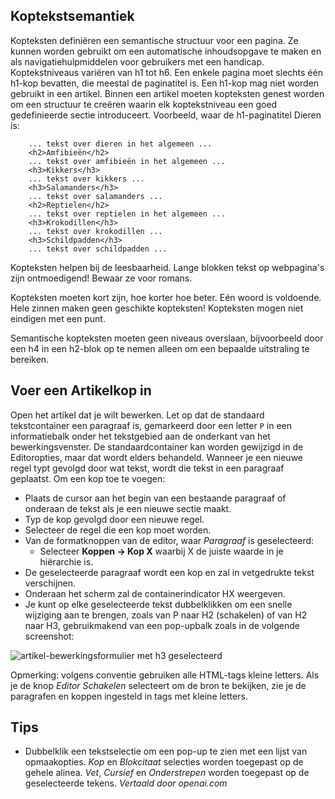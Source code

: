 <!-- Filename: J4.x:Article_Headings / Display title: Artikel: Bewerken - Koppen -->

## Koptekstsemantiek

Kopteksten definiëren een semantische structuur voor een pagina. Ze kunnen worden gebruikt om een automatische inhoudsopgave te maken en als navigatiehulpmiddelen voor gebruikers met een handicap. Koptekstniveaus variëren van h1 tot h6. Een enkele pagina moet slechts één h1-kop bevatten, die meestal de paginatitel is. Een h1-kop mag niet worden gebruikt in een artikel. Binnen een artikel moeten kopteksten genest worden om een structuur te creëren waarin elk koptekstniveau een goed gedefinieerde sectie introduceert. Voorbeeld, waar de h1-paginatitel Dieren is:

```
    ... tekst over dieren in het algemeen ...
    <h2>Amfibieën</h2>
    ... tekst over amfibieën in het algemeen ...
    <h3>Kikkers</h3>
    ... tekst over kikkers ...
    <h3>Salamanders</h3>
    ... tekst over salamanders ...
    <h2>Reptielen</h2>
    ... tekst over reptielen in het algemeen ...
    <h3>Krokodillen</h3>
    ... tekst over krokodillen ...
    <h3>Schildpadden</h3>
    ... tekst over schildpadden ...
```

Kopteksten helpen bij de leesbaarheid. Lange blokken tekst op webpagina's zijn ontmoedigend! Bewaar ze voor romans.

Kopteksten moeten kort zijn, hoe korter hoe beter. Eén woord is voldoende. Hele zinnen maken geen geschikte kopteksten! Kopteksten mogen niet eindigen met een punt.

Semantische kopteksten moeten geen niveaus overslaan, bijvoorbeeld door een h4 in een h2-blok op te nemen alleen om een bepaalde uitstraling te bereiken.

## Voer een Artikelkop in

Open het artikel dat je wilt bewerken. Let op dat de standaard tekstcontainer een paragraaf is, gemarkeerd door een letter `P` in een informatiebalk onder het tekstgebied aan de onderkant van het bewerkingsvenster. De standaardcontainer kan worden gewijzigd in de Editoropties, maar dat wordt elders behandeld. Wanneer je een nieuwe regel typt gevolgd door wat tekst, wordt die tekst in een paragraaf geplaatst. Om een kop toe te voegen:

- Plaats de cursor aan het begin van een bestaande paragraaf of onderaan de tekst als je een nieuwe sectie maakt.
- Typ de kop gevolgd door een nieuwe regel.
- Selecteer de regel die een kop moet worden.
- Van de formatknoppen van de editor, waar *Paragraaf* is geselecteerd:
  - Selecteer **Koppen → Kop X** waarbij X de juiste waarde in je hiërarchie is.
- De geselecteerde paragraaf wordt een kop en zal in vetgedrukte tekst verschijnen.
- Onderaan het scherm zal de containerindicator HX weergeven.
- Je kunt op elke geselecteerde tekst dubbelklikken om een snelle wijziging aan te brengen, zoals van P naar H2 (schakelen) of van H2 naar H3, gebruikmakend van een pop-upbalk zoals in de volgende screenshot:

![artikel-bewerkingsformulier met h3 geselecteerd](../../../en/images/articles/articles-edit-headings.png)

Opmerking: volgens conventie gebruiken alle HTML-tags kleine letters. Als je de knop *Editor Schakelen* selecteert om de bron te bekijken, zie je de paragrafen en koppen ingesteld in tags met kleine letters.

## Tips

- Dubbelklik een tekstselectie om een pop-up te zien met een lijst van opmaakopties. *Kop* en *Blokcitaat* selecties worden toegepast op de gehele alinea. *Vet*, *Cursief* en *Onderstrepen* worden toegepast op de geselecteerde tekens.
*Vertaald door openai.com*


